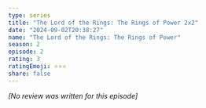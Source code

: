 ```yaml
---
type: series
title: "The Lord of the Rings: The Rings of Power 2x2"
date: "2024-09-02T20:38:27"
name: "The Lord of the Rings: The Rings of Power"
season: 2
episode: 2
rating: 3
ratingEmoji: ⭐️⭐️⭐️
share: false
---
```


*[No review was written for this episode]*
